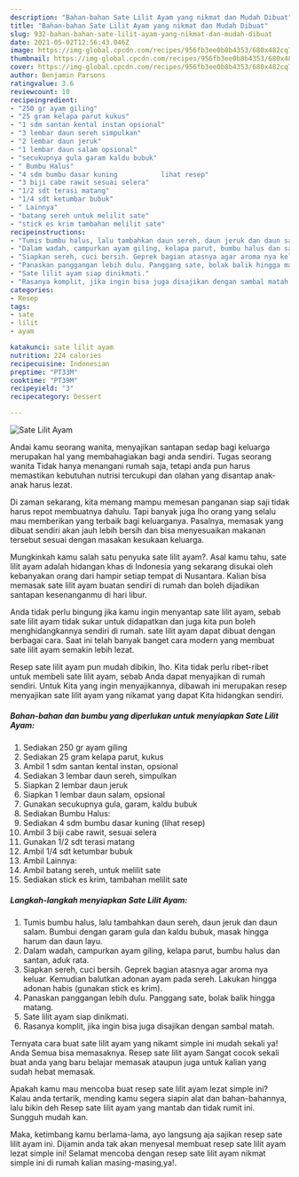 ```yaml
---
description: "Bahan-bahan Sate Lilit Ayam yang nikmat dan Mudah Dibuat"
title: "Bahan-bahan Sate Lilit Ayam yang nikmat dan Mudah Dibuat"
slug: 932-bahan-bahan-sate-lilit-ayam-yang-nikmat-dan-mudah-dibuat
date: 2021-05-02T12:56:43.046Z
image: https://img-global.cpcdn.com/recipes/956fb3ee0b8b4353/680x482cq70/sate-lilit-ayam-foto-resep-utama.jpg
thumbnail: https://img-global.cpcdn.com/recipes/956fb3ee0b8b4353/680x482cq70/sate-lilit-ayam-foto-resep-utama.jpg
cover: https://img-global.cpcdn.com/recipes/956fb3ee0b8b4353/680x482cq70/sate-lilit-ayam-foto-resep-utama.jpg
author: Benjamin Parsons
ratingvalue: 3.6
reviewcount: 10
recipeingredient:
- "250 gr ayam giling"
- "25 gram kelapa parut kukus"
- "1 sdm santan kental instan opsional"
- "3 lembar daun sereh simpulkan"
- "2 lembar daun jeruk"
- "1 lembar daun salam opsional"
- "secukupnya gula garam kaldu bubuk"
- " Bumbu Halus"
- "4 sdm bumbu dasar kuning           lihat resep"
- "3 biji cabe rawit sesuai selera"
- "1/2 sdt terasi matang"
- "1/4 sdt ketumbar bubuk"
- " Lainnya"
- "batang sereh untuk melilit sate"
- "stick es krim tambahan melilit sate"
recipeinstructions:
- "Tumis bumbu halus, lalu tambahkan daun sereh, daun jeruk dan daun salam. Bumbui dengan garam gula dan kaldu bubuk, masak hingga harum dan daun layu."
- "Dalam wadah, campurkan ayam giling, kelapa parut, bumbu halus dan santan, aduk rata."
- "Siapkan sereh, cuci bersih. Geprek bagian atasnya agar aroma nya keluar. Kemudian balutkan adonan ayam pada sereh. Lakukan hingga adonan habis (gunakan stick es krim)."
- "Panaskan panggangan lebih dulu. Panggang sate, bolak balik hingga matang."
- "Sate lilit ayam siap dinikmati."
- "Rasanya komplit, jika ingin bisa juga disajikan dengan sambal matah."
categories:
- Resep
tags:
- sate
- lilit
- ayam

katakunci: sate lilit ayam 
nutrition: 224 calories
recipecuisine: Indonesian
preptime: "PT33M"
cooktime: "PT39M"
recipeyield: "3"
recipecategory: Dessert

---
```



![Sate Lilit Ayam](https://img-global.cpcdn.com/recipes/956fb3ee0b8b4353/680x482cq70/sate-lilit-ayam-foto-resep-utama.jpg)

Andai kamu seorang wanita, menyajikan santapan sedap bagi keluarga merupakan hal yang membahagiakan bagi anda sendiri. Tugas seorang  wanita Tidak hanya menangani rumah saja, tetapi anda pun harus memastikan kebutuhan nutrisi tercukupi dan olahan yang disantap anak-anak harus lezat.

Di zaman  sekarang, kita memang mampu memesan panganan siap saji tidak harus repot membuatnya dahulu. Tapi banyak juga lho orang yang selalu mau memberikan yang terbaik bagi keluarganya. Pasalnya, memasak yang dibuat sendiri akan jauh lebih bersih dan bisa menyesuaikan makanan tersebut sesuai dengan masakan kesukaan keluarga. 



Mungkinkah kamu salah satu penyuka sate lilit ayam?. Asal kamu tahu, sate lilit ayam adalah hidangan khas di Indonesia yang sekarang disukai oleh kebanyakan orang dari hampir setiap tempat di Nusantara. Kalian bisa memasak sate lilit ayam buatan sendiri di rumah dan boleh dijadikan santapan kesenanganmu di hari libur.

Anda tidak perlu bingung jika kamu ingin menyantap sate lilit ayam, sebab sate lilit ayam tidak sukar untuk didapatkan dan juga kita pun boleh menghidangkannya sendiri di rumah. sate lilit ayam dapat dibuat dengan berbagai cara. Saat ini telah banyak banget cara modern yang membuat sate lilit ayam semakin lebih lezat.

Resep sate lilit ayam pun mudah dibikin, lho. Kita tidak perlu ribet-ribet untuk membeli sate lilit ayam, sebab Anda dapat menyajikan di rumah sendiri. Untuk Kita yang ingin menyajikannya, dibawah ini merupakan resep menyajikan sate lilit ayam yang nikamat yang dapat Kita hidangkan sendiri.

<!--inarticleads1-->

##### Bahan-bahan dan bumbu yang diperlukan untuk menyiapkan Sate Lilit Ayam:

1. Sediakan 250 gr ayam giling
1. Sediakan 25 gram kelapa parut, kukus
1. Ambil 1 sdm santan kental instan, opsional
1. Sediakan 3 lembar daun sereh, simpulkan
1. Siapkan 2 lembar daun jeruk
1. Siapkan 1 lembar daun salam, opsional
1. Gunakan secukupnya gula, garam, kaldu bubuk
1. Sediakan  Bumbu Halus:
1. Sediakan 4 sdm bumbu dasar kuning           (lihat resep)
1. Ambil 3 biji cabe rawit, sesuai selera
1. Gunakan 1/2 sdt terasi matang
1. Ambil 1/4 sdt ketumbar bubuk
1. Ambil  Lainnya:
1. Ambil batang sereh, untuk melilit sate
1. Sediakan stick es krim, tambahan melilit sate




<!--inarticleads2-->

##### Langkah-langkah menyiapkan Sate Lilit Ayam:

1. Tumis bumbu halus, lalu tambahkan daun sereh, daun jeruk dan daun salam. Bumbui dengan garam gula dan kaldu bubuk, masak hingga harum dan daun layu.
1. Dalam wadah, campurkan ayam giling, kelapa parut, bumbu halus dan santan, aduk rata.
1. Siapkan sereh, cuci bersih. Geprek bagian atasnya agar aroma nya keluar. Kemudian balutkan adonan ayam pada sereh. Lakukan hingga adonan habis (gunakan stick es krim).
1. Panaskan panggangan lebih dulu. Panggang sate, bolak balik hingga matang.
1. Sate lilit ayam siap dinikmati.
1. Rasanya komplit, jika ingin bisa juga disajikan dengan sambal matah.




Ternyata cara buat sate lilit ayam yang nikamt simple ini mudah sekali ya! Anda Semua bisa memasaknya. Resep sate lilit ayam Sangat cocok sekali buat anda yang baru belajar memasak ataupun juga untuk kalian yang sudah hebat memasak.

Apakah kamu mau mencoba buat resep sate lilit ayam lezat simple ini? Kalau anda tertarik, mending kamu segera siapin alat dan bahan-bahannya, lalu bikin deh Resep sate lilit ayam yang mantab dan tidak rumit ini. Sungguh mudah kan. 

Maka, ketimbang kamu berlama-lama, ayo langsung aja sajikan resep sate lilit ayam ini. Dijamin anda tak akan menyesal membuat resep sate lilit ayam lezat simple ini! Selamat mencoba dengan resep sate lilit ayam nikmat simple ini di rumah kalian masing-masing,ya!.

